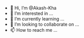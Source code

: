 - 👋 Hi, I’m @Akash-Kha
- 👀 I’m interested in ...
- 🌱 I’m currently learning ...
- 💞️ I’m looking to collaborate on ...
- 📫 How to reach me ...

<!---
Akash-Kha/Akash-Kha is a ✨ special ✨ repository because its `README.md` (this file) appears on your GitHub profile.
You can click the Preview link to take a look at your changes.
--->
